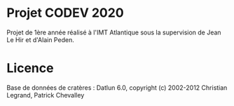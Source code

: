 # Projet CODEV 2020
Projet de 1ère année réalisé à l'IMT Atlantique sous la supervision de Jean Le Hir et d'Alain Peden.

# Licence
Base de données de cratères : Datlun 6.0, copyright (c) 2002-2012 Christian Legrand, Patrick Chevalley